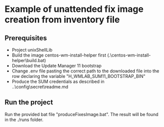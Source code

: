 # Example of unattended fix image creation from inventory file

## Prerequisites

- Project unixShellLib
- Build the image centos-wm-install-helper first (.\centos-wm-install-helper\build.bat)
- Download the Update Manager 11 bootstrap
- Change .env file pasting the correct path to the downloaded file into the row declaring the variable "H_WMLAB_SUM11_BOOTSTRAP_BIN"
- Produce the SUM credentials as described in ..\config\secret\readme.md

## Run the project

Run the provided bat file "produceFixesImage.bat". The result will be found in the ./runs folder.